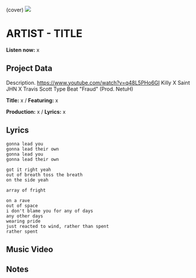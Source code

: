 (cover) ![](57175019_319474918741616_8502199518755923887_n.jpg)

# ARTIST - TITLE

**Listen now:** x

## Project Data

Description.
https://www.youtube.com/watch?v=q48L5PHo6GI
Killy X Saint JHN X Travis Scott Type Beat "Fraud" (Prod. NetuH)

**Title:** x / **Featuring:** x

**Production:** x / **Lyrics:** x

## Lyrics

```
gonna lead you
gonna lead their own
gonna lead you
gonna lead their own

got it right yeah
out of breath toss the breath
on the side yeah

array of fright

on a rave
out of space
i don't blame you for any of days
any other days
wearing pride
just reacted to wind, rather than spent 
rather spent

```

## Music Video


## Notes
